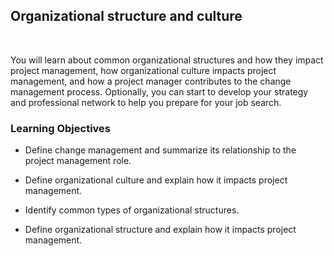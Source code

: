 ## Organizational structure and culture

<br>

You will learn about common organizational structures and how they impact project management, how organizational culture impacts project management, and how a project manager contributes to the change management process. Optionally, you can start to develop your strategy and professional network to help you prepare for your job search.

### Learning Objectives

- Define change management and summarize its relationship to the project management role.

- Define organizational culture and explain how it impacts project management.

- Identify common types of organizational structures.

- Define organizational structure and explain how it impacts project management.